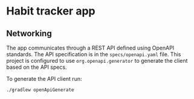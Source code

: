 # Habit tracker app

## Networking
The app communicates through a REST API defined using OpenAPI standards. 
The API specification is in the `specs/openapi.yaml` file.
This project is configured to use `org.openapi.generator` to generate 
the client based on the API specs.

To generate the API client run:
```
./gradlew openApiGenerate
```
